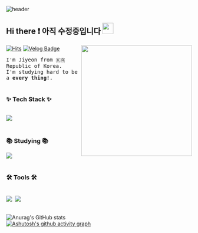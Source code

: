 
![header](https://capsule-render.vercel.app/api?type=waving&color=random&height=350&width=1000&section=header&text=Hello%20🤗&desc=I'm%20Jiyeon%20:%20%29&fontSize=80&fontAlignY=50&descSize=25&descAlignY=63&animation=fadeIn)

## Hi there ❗   아직 수정중입니다 <img src="./images/wave-hello.gif" height="30">
<img src="./images/profile.png" align="right" height="300
"/>

[![Hits](https://hits.seeyoufarm.com/api/count/incr/badge.svg?url=https%3A%2F%2Fgithub.com%2FJY0514%2Fhit-counter&count_bg=%23000000&title_bg=%23555555&icon=&icon_color=%23E7E7E7&title=hits&edge_flat=false)](https://hits.seeyoufarm.com) [![Velog Badge](http://img.shields.io/badge/-Velog-20c997?style=flat-square&logo=velog&logoColor=white&link=https://only-jy.tistory.com)](https://only-jy.tistory.com)  

<samp>I'm Jiyeon from 🇰🇷 Republic of Korea.<br>
I'm studying hard to be a **every thing!**. </samp>
<br><br>


<!--내용 부분-->
<h3 align="left">✨ Tech Stack ✨</h3>

<br>

<div align="left">
  <img src="https://img.shields.io/badge/python-3670A0?style=for-the-badge&logo=python&logoColor=ffdd54" />&nbsp

</div>

<br>

 <h3 align="left">📚 Studying 📚</h3>
<div align="left">   
  <img src="https://img.shields.io/badge/Python-3776AB?style=flat-square&logo=Python&logoColor=white"/>
</div> 

<br>

<h3 align="left">🛠 Tools 🛠</h3>
<div align="left">
<!--   <img src="https://img.shields.io/badge/git-F05033.svg?style=for-the-badge&logo=git&logoColor=white" />&nbsp
  <img src="https://img.shields.io/badge/github-181717.svg?style=for-the-badge&logo=github&logoColor=white" />&nbsp
  <img src="https://img.shields.io/badge/Notion-F3F3F3.svg?style=for-the-badge&logo=notion&logoColor=black" />&nbsp -->
</div>

<div align="left">
<!--   <img src="https://img.shields.io/badge/adobe%20photoshop-08253c.svg?style=for-the-badge&logo=adobe%20photoshop&logoColor=37abff" />&nbsp
  <img src="https://img.shields.io/badge/figma-F24E1E.svg?style=for-the-badge&logo=figma&logoColor=white" />&nbsp -->
</div>

<br>

<div align="left">
  <img src="https://img.shields.io/badge/VSCode-2C2C32.svg?style=for-the-badge&logo=visual-studio-code&logoColor=22ABF3" />&nbsp
  <img src="https://img.shields.io/badge/jupyter-2C2C32.svg?style=for-the-badge&logo=jupyter&logoColor=F37726" />&nbsp
<!--   <img src="https://img.shields.io/badge/Colab-2C2C32.svg?style=for-the-badge&logo=googlecolab&logoColor=F9AB00" />&nbsp -->
</div>
<br>

![Anurag's GitHub stats](https://github-readme-stats.vercel.app/api?username=JY0514&theme=dark&show_icons=true)
<br>
[![Ashutosh's github activity graph](https://github-readme-activity-graph.vercel.app/graph?username=JY0514&theme=high-contrast)](https://github.com/ashutosh00710/github-readme-activity-graph)

